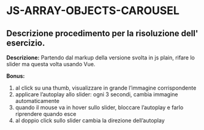 JS-ARRAY-OBJECTS-CAROUSEL
===

## Descrizione procedimento per la risoluzione dell' esercizio.

**Descrizione:**
Partendo dal markup della versione svolta in js plain, rifare lo slider ma questa volta usando Vue.

**Bonus:**
1. al click su una thumb, visualizzare in grande l’immagine corrispondente
2. applicare l’autoplay allo slider: ogni 3 secondi, cambia immagine automaticamente
3. quando il mouse va in hover sullo slider, bloccare l’autoplay e farlo riprendere quando esce
4. al doppio click sullo slider cambia la direzione dell’autoplay
